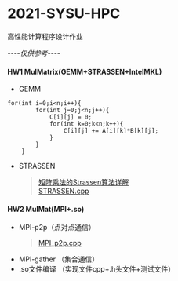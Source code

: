 # 2021-SYSU-HPC
高性能计算程序设计作业

*----仅供参考----*

#### HW1 MulMatrix(GEMM+STRASSEN+IntelMKL)
+ GEMM
```
for(int i=0;i<n;i++){
        for(int j=0;j<n;j++){
            C[i][j] = 0;
            for(int k=0;k<n;k++){
                C[i][j] += A[i][k]*B[k][j];
            }
        }
    }
```
+ STRASSEN

  > [矩阵乘法的Strassen算法详解](https://www.cnblogs.com/hdk1993/p/4552534.html)  
  > [STRASSEN.cpp](./mul-matrix-strassen.cpp)

#### HW2 MulMat(MPI+.so)
+ MPI-p2p（点对点通信）  
  > [MPI_p2p.cpp](/HW2-MulMat(MPI)/mul-matrix-MPI-p2p.cpp)
+ MPI-gather
（集合通信）
+ .so文件编译
（实现文件cpp+.h头文件+测试文件）

